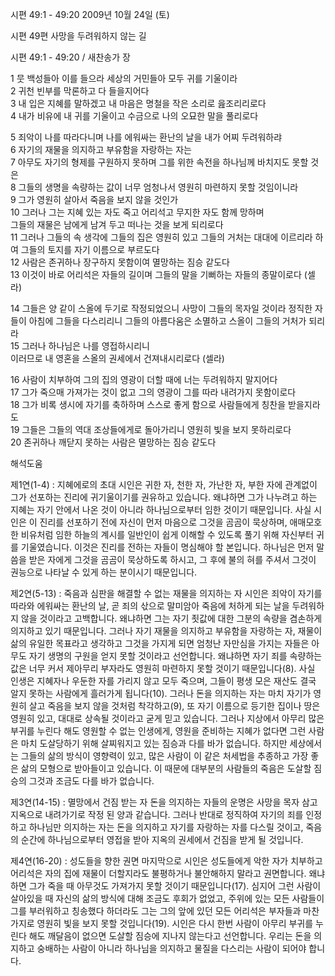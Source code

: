 시편 49:1 - 49:20 
2009년 10월 24일 (토)

시편 49편  사망을 두려워하지 않는 길



시편 49:1 - 49:20 / 새찬송가  장


1 뭇 백성들아 이를 들으라 세상의 거민들아 모두 귀를 기울이라   
2 귀천 빈부를 막론하고 다 들을지어다   
3 내 입은 지혜를 말하겠고 내 마음은 명철을 작은 소리로 읊조리리로다   
4 내가 비유에 내 귀를 기울이고 수금으로 나의 오묘한 말을 풀리로다  

5 죄악이 나를 따라다니며 나를 에워싸는 환난의 날을 내가 어찌 두려워하랴   
6 자기의 재물을 의지하고 부유함을 자랑하는 자는   
7 아무도 자기의 형제를 구원하지 못하며 그를 위한 속전을 하나님께 바치지도 못할 것은   
8 그들의 생명을 속량하는 값이 너무 엄청나서 영원히 마련하지 못할 것임이니라   
9 그가 영원히 살아서 죽음을 보지 않을 것인가   
10 그러나 그는 지혜 있는 자도 죽고 어리석고 무지한 자도 함께 망하며  
그들의 재물은 남에게 남겨 두고 떠나는 것을 보게 되리로다   
11 그러나 그들의 속 생각에 그들의 집은 영원히 있고 그들의 거처는 대대에 이르리라 하여 그들의 토지를 자기 이름으로 부르도다   
12 사람은 존귀하나 장구하지 못함이여 멸망하는 짐승 같도다   
13 이것이 바로 어리석은 자들의 길이며 그들의 말을 기뻐하는 자들의 종말이로다 (셀라)  

14 그들은 양 같이 스올에 두기로 작정되었으니 사망이 그들의 목자일 것이라 정직한 자들이 아침에 그들을 다스리리니 그들의 아름다움은 소멸하고 스올이 그들의 거처가 되리라   
15 그러나 하나님은 나를 영접하시리니  
이러므로 내 영혼을 스올의 권세에서 건져내시리로다 (셀라)   

16 사람이 치부하여 그의 집의 영광이 더할 때에 너는 두려워하지 말지어다   
17 그가 죽으매 가져가는 것이 없고 그의 영광이 그를 따라 내려가지 못함이로다   
18 그가 비록 생시에 자기를 축하하며 스스로 좋게 함으로 사람들에게 칭찬을 받을지라도   
19 그들은 그들의 역대 조상들에게로 돌아가리니 영원히 빛을 보지 못하리로다   
20 존귀하나 깨닫지 못하는 사람은 멸망하는 짐승 같도다

해석도움





제1연(1-4) : 지혜에로의 초대   시인은 귀한 자, 천한 자, 가난한 자, 부한 자에 관계없이 그가 선포하는 진리에 귀기울이기를 권유하고 있습니다. 왜냐하면 그가 나누려고 하는 지혜는 자기 안에서 나온 것이 아니라 하나님으로부터 임한 것이기 때문입니다. 사실 시인은 이 진리를 선포하기 전에 자신이 먼저 마음으로 그것을 곰곰이 묵상하며, 애매모호한 비유처럼 임한 하늘의 계시를 일반인이 쉽게 이해할 수 있도록 풀기 위해 자신부터 귀를 기울였습니다. 이것은 진리를 전하는 자들이 명심해야 할 본입니다. 하나님은 먼저 말씀을 받은 자에게 그것을 곰곰이 묵상하도록 하시고, 그 후에 불의 혀를 주셔서 그것이 권능으로 나타날 수 있게 하는 분이시기 때문입니다.    

제2연(5-13) : 죽음과 심판을 해결할 수 없는 재물을 의지하는 자  시인은 죄악이 자기를 따라와 에워싸는 환난의 날, 곧 죄의 삯으로 말미암아 죽음에 처하게 되는 날을 두려워하지 않을 것이라고 고백합니다. 왜냐하면 그는 자기 죗값에 대한 그분의 속량을 겸손하게 의지하고 있기 때문입니다. 그러나 자기 재물을 의지하고 부유함을 자랑하는 자, 재물이 삶의 유일한 목표라고 생각하고 그것을 가지게 되면 엄청난 자만심을 가지는 자들은 아무도 자기 생명의 구원을 얻지 못할 것이라고 선언합니다. 왜냐하면 자기 죄를 속량하는 값은 너무 커서 제아무리 부자라도 영원히 마련하지 못할 것이기 때문입니다(8). 사실 인생은 지혜자나 우둔한 자를 가리지 않고 모두 죽으며, 그들이 평생 모은 재산도 결국 알지 못하는 사람에게 흘러가게 됩니다(10). 그러나 돈을 의지하는 자는 마치 자기가 영원히 살고 죽음을 보지 않을 것처럼 착각하고(9), 또 자기 이름으로 등기한 집이나 땅은 영원히 있고, 대대로 상속될 것이라고 굳게 믿고 있습니다. 그러나 지상에서 아무리 많은 부귀를 누린다 해도 영원할 수 없는 인생에게, 영원을 준비하는 지혜가 없다면 그런 사람은 마치 도살당하기 위해 살찌워지고 있는 짐승과 다를 바가 없습니다. 하지만 세상에서는 그들의 삶의 방식이 영향력이 있고, 많은 사람이 이 같은 처세법을 추종하고 가장 좋은 삶의 모형으로 받아들이고 있습니다. 이 때문에 대부분의 사람들의 죽음은 도살할 짐승의 그것과 조금도 다를 바가 없습니다.     

제3연(14-15) : 멸망에서 건짐 받는 자  돈을 의지하는 자들의 운명은 사망을 목자 삼고 지옥으로 내려가기로 작정 된 양과 같습니다. 그러나 반대로 정직하여 자기의 죄를 인정하고 하나님만 의지하는 자는 돈을 의지하고 자기를 자랑하는 자를 다스릴 것이고, 죽음의 순간에 하나님으로부터 영접을 받아 지옥의 권세에서 건짐을 받게 될 것입니다.   

제4연(16-20) : 성도들을 향한 권면   마지막으로 시인은 성도들에게 악한 자가 치부하고 어리석은 자의 집에 재물이 더할지라도 불평하거나 불안해하지 말라고 권면합니다. 왜냐하면 그가 죽을 때 아무것도 가져가지 못할 것이기 때문입니다(17).  심지어 그런 사람이 살아있을 때 자신의 삶의 방식에 대해 조금도 후회가 없었고, 주위에 있는 모든 사람들이 그를 부러워하고 칭송했다 하더라도 그는 그의 앞에 있던 모든 어리석은 부자들과 마찬가지로 영원히 빛을 보지 못할 것입니다(19). 시인은 다시 한번 사람이 아무리 부귀를 누린다 해도 깨달음이 없으면 도살할 짐승에 지나지 않는다고 선언합니다. 우리는 돈을 의지하고 숭배하는 사람이 아니라 하나님을 의지하고 물질을 다스리는 사람이 되어야 합니다.